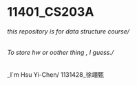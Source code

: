 # 11401_CS203A
###### this repository is for data structure course/
###### To store hw or oother thing , I guess./
_I`m Hsu Yi-Chen\/ 1131428_徐翊甄

